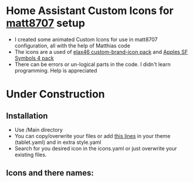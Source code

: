 # Home Assistant Custom Icons for [matt8707](https://github.com/matt8707/hass-config) setup


* I created some animated Custom Icons for use in matt8707 configuration, all with the help of Matthias code
* The icons are a used of [elax46 custom-brand-icon pack](https://github.com/elax46/custom-brand-icons) and [Apples SF Symbols 4 pack](https://www.figma.com/file/cZS81qLCTeX7saMP4lfzl0/SF-Symbols-4.0---SVG-Icons-(Community)?type=design&node-id=5-1670&t=7F4MSwBO065lKuKU-0)
* There can be errors or un-logical parts in the code. I didn't learn programming. Help is appreciated



# Under Construction


## Installation

- Use /Main directory
- You can copy/overwrite your files or add [this lines](https://github.com/rauwman/Home-Assistant-Custom-Icons/blob/main/MANUAL_INSTALL.md) in your theme (tablet.yaml) and in extra style.yaml
- Search for you desired icon in the icons.yaml or just overwrite your existing files.


## Icons and there names:


